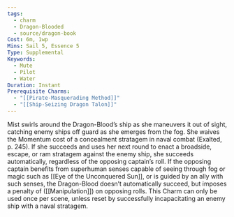 ```yaml
---
tags:
  - charm
  - Dragon-Blooded
  - source/dragon-book
Cost: 6m, 1wp
Mins: Sail 5, Essence 5
Type: Supplemental
Keywords:
  - Mute
  - Pilot
  - Water
Duration: Instant
Prerequisite Charms:
  - "[[Pirate-Masquerading Method]]"
  - "[[Ship-Seizing Dragon Talon]]"
---
```

Mist swirls around the Dragon-Blood’s ship as she maneuvers it out of sight, catching enemy ships off guard as she emerges from the fog. She waives the Momentum cost of a concealment stratagem in naval combat (Exalted, p. 245). If she succeeds and uses her next round to enact a broadside, escape, or ram stratagem against the enemy ship, she succeeds automatically, regardless of the opposing captain’s roll. If the opposing captain benefits from superhuman senses capable of seeing through fog or magic such as [[Eye of the Unconquered Sun]], or is guided by an ally with such senses, the Dragon-Blood doesn’t automatically succeed, but imposes a penalty of ([[Manipulation]]) on opposing rolls. This Charm can only be used once per scene, unless reset by successfully incapacitating an enemy ship with a naval stratagem.